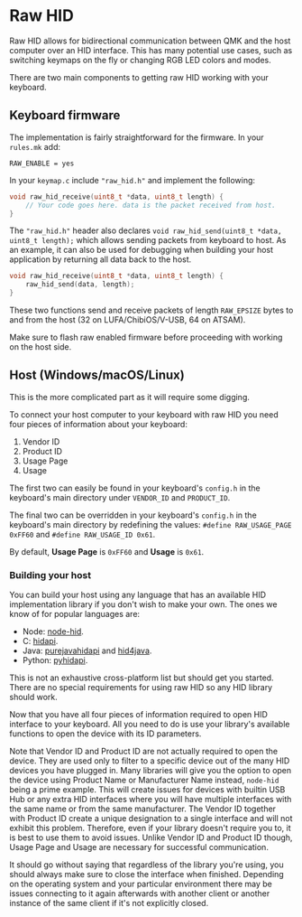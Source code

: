 # Raw HID

Raw HID allows for bidirectional communication between QMK and the host computer over an HID interface. This has many potential use cases, such as switching keymaps on the fly or changing RGB LED colors and modes.

There are two main components to getting raw HID working with your keyboard.

## Keyboard firmware

The implementation is fairly straightforward for the firmware.
In your `rules.mk` add:

```make
RAW_ENABLE = yes
```

In your `keymap.c` include `"raw_hid.h"` and implement the following:

```c
void raw_hid_receive(uint8_t *data, uint8_t length) {
    // Your code goes here. data is the packet received from host.
}
```

The `"raw_hid.h"` header also declares `void raw_hid_send(uint8_t *data, uint8_t length);` which allows sending packets from keyboard to host. As an example, it can also be used for debugging when building your host application by returning all data back to the host.

```c
void raw_hid_receive(uint8_t *data, uint8_t length) {
    raw_hid_send(data, length);
}
```

These two functions send and receive packets of length `RAW_EPSIZE` bytes to and from the host (32 on LUFA/ChibiOS/V-USB, 64 on ATSAM).

Make sure to flash raw enabled firmware before proceeding with working on the host side.

## Host (Windows/macOS/Linux)

This is the more complicated part as it will require some digging.

To connect your host computer to your keyboard with raw HID you need four pieces of information about your keyboard:

1. Vendor ID
2. Product ID
3. Usage Page
4. Usage

The first two can easily be found in your keyboard's `config.h` in the keyboard's main directory under `VENDOR_ID` and `PRODUCT_ID`.

The final two can be overridden in your keyboard's `config.h` in the keyboard's main directory by redefining the values: `#define RAW_USAGE_PAGE 0xFF60` and `#define RAW_USAGE_ID 0x61`.

By default, **Usage Page** is `0xFF60` and **Usage** is `0x61`.

### Building your host

You can build your host using any language that has an available HID implementation library if you don't wish to make your own. The ones we know of for popular languages are:

* Node: [node-hid](https://github.com/node-hid/node-hid).
* C: [hidapi](https://github.com/libusb/hidapi).
* Java: [purejavahidapi](https://github.com/nyholku/purejavahidapi) and [hid4java](https://github.com/gary-rowe/hid4java).
* Python: [pyhidapi](https://pypi.org/project/hid/).

This is not an exhaustive cross-platform list but should get you started. There are no special requirements for using raw HID so any HID library should work.

Now that you have all four pieces of information required to open HID interface to your keyboard. All you need to do is use your library's available functions to open the device with its ID parameters.

Note that Vendor ID and Product ID are not actually required to open the device. They are used only to filter to a specific device out of the many HID devices you have plugged in. Many libraries will give you the option to open the device using Product Name or Manufacturer Name instead, `node-hid` being a prime example. This will create issues for devices with builtin USB Hub or any extra HID interfaces where you will have multiple interfaces with the same name or from the same manufacturer. The Vendor ID together with Product ID create a unique designation to a single interface and will not exhibit this problem. Therefore, even if your library doesn't require you to, it is best to use them to avoid issues.
Unlike Vendor ID and Product ID though, Usage Page and Usage are necessary for successful communication.

It should go without saying that regardless of the library you're using, you should always make sure to close the interface when finished. Depending on the operating system and your particular environment there may be issues connecting to it again afterwards with another client or another instance of the same client if it's not explicitly closed.
